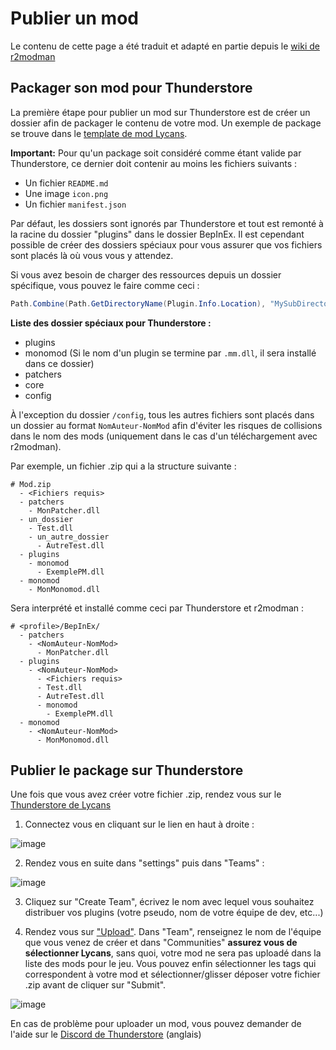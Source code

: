 # Publier un mod

Le contenu de cette page a été traduit et adapté en partie depuis le [wiki de r2modman](https://github.com/ebkr/r2modmanPlus/wiki/Structuring-your-Thunderstore-package)

## Packager son mod pour Thunderstore

La première étape pour publier un mod sur Thunderstore est de créer un dossier afin de packager le contenu de votre mod. Un exemple de package se trouve dans le [template de mod Lycans](https://github.com/lycans-modding/LycansModTemplate/tree/main/Thunderstore).

**Important:** Pour qu'un package soit considéré comme étant valide par Thunderstore, ce dernier doit contenir au moins les fichiers suivants : 

- Un fichier `README.md`
- Une image `icon.png`
- Un fichier `manifest.json`

Par défaut, les dossiers sont ignorés par Thunderstore et tout est remonté à la racine du dossier "plugins" dans le dossier BepInEx. Il est cependant possible de créer des dossiers spéciaux pour vous assurer que vos fichiers sont placés là où vous vous y attendez.

Si vous avez besoin de charger des ressources depuis un dossier spécifique, vous pouvez le faire comme ceci :
```cs
Path.Combine(Path.GetDirectoryName(Plugin.Info.Location), "MySubDirectory", "MyImage.png")
```

**Liste des dossier spéciaux pour Thunderstore :**

- plugins
- monomod (Si le nom d'un plugin se termine par `.mm.dll`, il sera installé dans ce dossier)
- patchers
- core
- config

À l'exception du dossier `/config`, tous les autres fichiers sont placés dans un dossier au format `NomAuteur-NomMod` afin d'éviter les risques de collisions dans le nom des mods (uniquement dans le cas d'un téléchargement avec r2modman).

Par exemple, un fichier .zip qui a la structure suivante :
```
# Mod.zip
  - <Fichiers requis>
  - patchers
    - MonPatcher.dll
  - un_dossier
    - Test.dll
    - un_autre_dossier
      - AutreTest.dll
  - plugins
    - monomod
      - ExemplePM.dll
  - monomod
    - MonMonomod.dll
```

Sera interprété et installé comme ceci par Thunderstore et r2modman :
```
# <profile>/BepInEx/
  - patchers
    - <NomAuteur-NomMod>
      - MonPatcher.dll
  - plugins
    - <NomAuteur-NomMod>
      - <Fichiers requis>
      - Test.dll
      - AutreTest.dll
      - monomod
        - ExemplePM.dll
  - monomod
    - <NomAuteur-NomMod>
      - MonMonomod.dll
```

## Publier le package sur Thunderstore

Une fois que vous avez créer votre fichier .zip, rendez vous sur le [Thunderstore de Lycans](https://thunderstore.io/c/lycans/)

1. Connectez vous en cliquant sur le lien en haut à droite :

![image](https://github.com/lycans-modding/LMWiki/assets/15271735/135202f4-5ff8-42b0-bdad-97056619df84)

2. Rendez vous en suite dans "settings" puis dans "Teams" : 

![image](https://github.com/lycans-modding/LMWiki/assets/15271735/ff72fd43-30dc-4101-b48a-df9da0eff011)

3. Cliquez sur "Create Team", écrivez le nom avec lequel vous souhaitez distribuer vos plugins (votre pseudo, nom de votre équipe de dev, etc...)

4. Rendez vous sur ["Upload"](https://thunderstore.io/c/lycans/create/). Dans "Team", renseignez le nom de l'équipe que vous venez de créer et dans "Communities" **assurez vous de sélectionner Lycans**, sans quoi, votre mod ne sera pas uploadé dans la liste des mods pour le jeu. Vous pouvez enfin sélectionner les tags qui correspondent à votre mod et sélectionner/glisser déposer votre fichier .zip avant de cliquer sur "Submit".

![image](https://github.com/lycans-modding/LMWiki/assets/15271735/981afe20-79de-4893-ab50-b2d49bb8f950)

En cas de problème pour uploader un mod, vous pouvez demander de l'aide sur le [Discord de Thunderstore](https://discord.thunderstore.io/) (anglais)